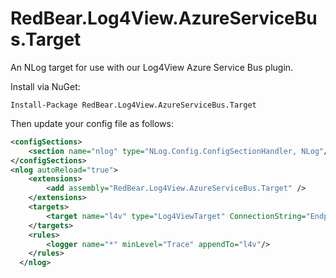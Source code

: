 # RedBear.Log4View.AzureServiceBus.Target
An NLog target for use with our Log4View Azure Service Bus plugin.

Install via NuGet:

```
Install-Package RedBear.Log4View.AzureServiceBus.Target
```

Then update your config file as follows:

```xml
<configSections>
	<section name="nlog" type="NLog.Config.ConfigSectionHandler, NLog"/>
</configSections>
<nlog autoReload="true">
	<extensions>
		<add assembly="RedBear.Log4View.AzureServiceBus.Target" />
	</extensions>
	<targets>
		<target name="l4v" type="Log4ViewTarget" ConnectionString="Endpoint=sb://xxxx.servicebus.windows.net/;SharedAccessKeyName=RootManageSharedAccessKey;SharedAccessKey=xxxx" Topic="l4v" />
	</targets>
	<rules>
		<logger name="*" minLevel="Trace" appendTo="l4v"/>
	</rules>
  </nlog>
```
